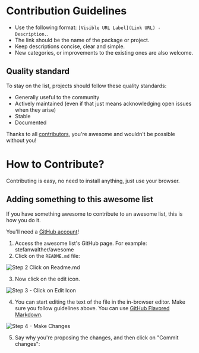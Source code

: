 # Contribution Guidelines

* Use the following format: `[Visible URL Label](Link URL) - Description.`.
* The link should be the name of the package or project.
* Keep descriptions concise, clear and simple.
* New categories, or improvements to the existing ones are also welcome.

## Quality standard

To stay on the list, projects should follow these quality standards:

* Generally useful to the community
* Actively maintained (even if that just means acknowledging open issues when they arise)
* Stable
* Documented

Thanks to all [contributors](https://github.com/stefanwalther/awesome-picasso.js/graphs/contributors), you're awesome and wouldn't be possible without you!

# How to Contribute?

Contributing is easy, no need to install anything, just use your browser.

## Adding something to this awesome list

If you have something awesome to contribute to an awesome list, this is how you do it.

You'll need a [GitHub account](https://github.com/join)!

1. Access the awesome list's GitHub page. For example: stefanwalther/awesome
2. Click on the `README.md` file:

![Step 2 Click on Readme.md](https://raw.githubusercontent.com/stefanwalther/awesome-picasso.js/formatting/media/how-to-contribute/step-2-readme.png)

3. Now click on the edit icon.

![Step 3 - Click on Edit Icon](https://raw.githubusercontent.com/stefanwalther/awesome-picasso.js/formatting/media/how-to-contribute/step-3-edit-icon.png)

4. You can start editing the text of the file in the in-browser editor. Make sure you follow guidelines above. You can use [GitHub Flavored Markdown](https://help.github.com/articles/github-flavored-markdown/). 

![Step 4 - Make Changes](https://raw.githubusercontent.com/stefanwalther/awesome-picasso.js/formatting/media/how-to-contribute/step-4-make-changes.png)

5. Say why you're proposing the changes, and then click on "Commit changes":